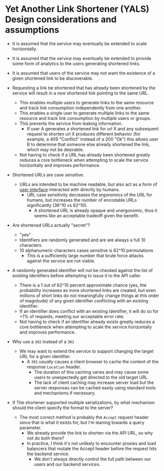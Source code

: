 # Yet Another Link Shortener (YALS) Design considerations and assumptions

* It is assumed that the service may eventually be extended to scale horizontally.
* It is assumed that the service may eventually be extended to provide some form of analytics to the users generating shortened links.
* It is assumed that users of the service may not want the existence of a given shortened link to be discoverable.

* Requesting a link be shortened that has already been shortened by the service will result in a *new* shortened link pointing to the same URL.
  * This enables multiple users to generate links to the same resource and track link consumption independently from one another.
  * This enables a single user to generate multiple links to the same resource and track link consumption by multiple users or groups.
  * This prevents the service from leaking information.
    * If user A generates a shortened link for url X and any subsequent request to shorten url X produces different behavior (for example, a 409 "Conflict" instead of a 200 "Ok") this allows user B to determine that someone else already shortened the link, which may not be desirable.
  * Not having to check if a URL has already been shortened greatly reduces a core bottleneck when attempting to scale the service horizontally and improves performance.

* Shortened URLs are case sensitive.
  * URLs are intended to be machine readable, but also act as a form of [user interface](https://www.w3.org/Provider/Style/URI) interacted with directly by humans.
    * URL case sensitivity decreases the ergonomics of the URL for humans, but increases the number of encodable URLs significantly (36^10 vs 62^10).
      * A shortened URL is already opaque and unergonomic, thus it seems like an acceptable tradeoff given the benefit.

* Are shortened URLs actually "secret"?
  * "yes"
  * Identifiers are randomly generated and are are always a full 10 characters.
  * 10 alphanumeric characters cases sensitive is 62^10 permutations
    * This is a sufficiently large number that brute force attacks against the service are not viable.

* A randomly generated identifier will *not* be checked against the list of existing identifiers before attempting to issue it to the API caller.
  * There is a 1 out of 62^10 percent approximate chance (yes, the probability increases as more shortened links are created, but even millions of short links do not meaningfully change things at this order of magnitude) of any given identifier conflicting with an existing identifier.
  * If an identifier does conflict with an existing identifier, it will do so for <1% of requests, meeting our acceptable error rate.
  * Not having to check if an identifier already exists greatly reduces a core bottleneck when attempting to scale the service horizontally and improves performance.

* Why use a `302` instead of a `301`
  * We may want to extend the service to support changing the target URL for a given identifier.
    * A `301` *usually* causes a client browser to cache the content of the response `Location` header.
      * The duration of this caching varies and may cause some users to unexpectedly get directed to the old target URL.
      * The lack of client caching may increase server load but the server responses can be cached easily using standard tools and mechanisms if necessary.

* If The shortener supported multiple serializations, by what mechanism should the client specify the format to the server?
  * The most correct method is probably the `Accept` request header since that is what it exists for, but I'm leaning towards a query parameter.
    * We already provide the link to shorten via the API URL, so why not do both there?
    * In practice, I think it's not unlikely to encounter proxies and load balancers that mutate the Accept header before the request hits the backend service.
      * We don't always directly control the full path between our users and our backend services.